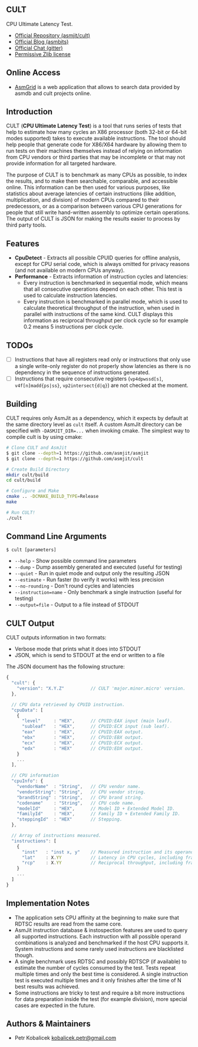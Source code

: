 CULT
----

CPU Ultimate Latency Test.

  * [Official Repository (asmjit/cult)](https://github.com/asmjit/cult)
  * [Official Blog (asmbits)](https://asmbits.blogspot.com/ncr)
  * [Official Chat (gitter)](https://gitter.im/asmjit/asmjit)
  * [Permissive Zlib license](./LICENSE.md)

Online Access
-------------

  * [AsmGrid](https://asmjit.com/asmgrid/) is a web application that allows to search data provided by asmdb and cult projects online.

Introduction
------------

CULT (**CPU Ultimate Latency Test**) is a tool that runs series of tests that help to estimate how many cycles an X86 processor (both 32-bit or 64-bit modes supported) takes to execute available instructions. The tool should help people that generate code for X86/X64 hardware by allowing them to run tests on their machines themselves instead of relying on information from CPU vendors or third parties that may be incomplete or that may not provide information for all targeted hardware.

The purpose of CULT is to benchmark as many CPUs as possible, to index the results, and to make them searchable, comparable, and accessible online. This information can be then used for various purposes, like statistics about average latencies of certain instructions (like addition, multiplication, and division) of modern CPUs compared to their predecessors, or as a comparison between various CPU generations for people that still write hand-written assembly to optimize certain operations. The output of CULT is JSON for making the results easier to process by third party tools.

Features
--------

  * **CpuDetect** - Extracts all possible CPUID queries for offline analysis, except for CPU serial code, which is always omitted for privacy reasons (and not available on modern CPUs anyway).
  * **Performance** - Extracts information of instruction cycles and latencies:
    * Every instruction is benchmarked in sequential mode, which means that all consecutive operations depend on each other. This test is used to calculate instruction latencies.
    * Every instruction is benchmarked in parallel mode, which is used to calculate theoretical throughput of the instruction, when used in parallel with instructions of the same kind. CULT displays this information as reciprocal throughput per clock cycle so for example 0.2 means 5 instructions per clock cycle.

TODOs
-----

  * [ ] Instructions that have all registers read only or instructions that only use a single write-only register do not properly show latencies as there is no dependency in the sequence of instructions generated.
  * [ ] Instructions that require consecutive registers (`vp4dpwssd[s]`, `v4f[n]madd{ps|ss}`, `vp2intersect{d|q}`) are not checked at the moment.

Building
--------

CULT requires only AsmJit as a dependency, which it expects by default at the same directory level as `cult` itself. A custom AsmJit directory can be specified with `-DASMJIT_DIR=...` when invoking cmake. The simplest way to compile cult is by using cmake:

```bash
# Clone CULT and AsmJit
$ git clone --depth=1 https://github.com/asmjit/asmjit
$ git clone --depth=1 https://github.com/asmjit/cult

# Create Build Directory
mkdir cult/build
cd cult/build

# Configure and Make
cmake .. -DCMAKE_BUILD_TYPE=Release
make

# Run CULT!
./cult
```

Command Line Arguments
----------------------

`$ cult [parameters]`

  * `--help` - Show possible command line parameters
  * `--dump` - Dump assembly generated and executed (useful for testing)
  * `--quiet` - Run in quiet mode and output only the resulting JSON
  * `--estimate` - Run faster (to verify it works) with less precision
  * `--no-rounding` - Don't round cycles and latencies
  * `--instruction=name` - Only benchmark a single instruction (useful for testing)
  * `--output=file` - Output to a file instead of STDOUT

CULT Output
-----------

CULT outputs information in two formats:

  * Verbose mode that prints what it does into STDOUT
  * JSON, which is send to STDOUT at the end or written to a file

The JSON document has the following structure:

```js
{
  "cult": {
    "version": "X.Y.Z"          // CULT 'major.minor.micro' version.
  },

  // CPU data retrieved by CPUID instruction.
  "cpuData": [
    {
      "level"     : "HEX",      // CPUID:EAX input (main leaf).
      "subleaf"   : "HEX",      // CPUID:ECX input (sub leaf).
      "eax"       : "HEX",      // CPUID:EAX output.
      "ebx"       : "HEX",      // CPUID:EBX output.
      "ecx"       : "HEX",      // CPUID:ECX output.
      "edx"       : "HEX"       // CPUID:EDX output.
    }
    ...
  ],

  // CPU information
  "cpuInfo": {
    "vendorName"  : "String",   // CPU vendor name.
    "vendorString": "String",   // CPU vendor string.
    "brandString" : "String",   // CPU brand string.
    "codename"    : "String",   // CPU code name.
    "modelId"     : "HEX",      // Model ID + Extended Model ID.
    "familyId"    : "HEX",      // Family ID + Extended Family ID.
    "steppingId"  : "HEX"       // Stepping.
  },

  // Array of instructions measured.
  "instructions": [
    {
      "inst"   : "inst x, y"    // Measured instruction and its operands (unique).
      "lat"    : X.YY           // Latency in CPU cycles, including fractions.
      "rcp"    : X.YY           // Reciprocal throughput, including fractions.
    }
    ...
  ]
}
```

Implementation Notes
--------------------

  * The application sets CPU affinity at the beginning to make sure that RDTSC results are read from the same core.
  * AsmJit instruction database & instospection features are used to query all supported instructions. Each instruction with all possible operand combinations is analyzed and benchmarked if the host CPU supports it. System instructions and some rarely used instructions are blacklisted though.
  * A single benchmark uses RDTSC and possibly RDTSCP (if available) to estimate the number of cycles consumed by the test. Tests repeat multiple times and only the best time is considered. A single instruction test is executed multiple times and it only finishes after the time of N best results was achieved.
  * Some instructions are tricky to test and require a bit more instructions for data preparation inside the test (for example division), more special cases are expected in the future.

Authors & Maintainers
---------------------

  * Petr Kobalicek <kobalicek.petr@gmail.com>
